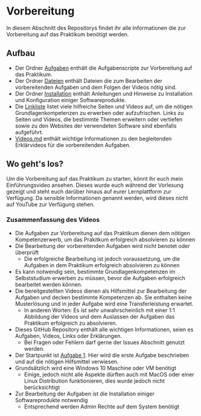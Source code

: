 # Vorbereitung
In diesem Abschnitt des Repositorys findet ihr alle Informationen die zur Vorbereitung auf das Praktikum benötigt werden.

## Aufbau
* Der Ordner [Aufgaben](Aufgaben) enthält die Aufgabenscripte zur Vorbereitung auf das Praktikum.
* Der Ordner [Dateien](Dateien) enthält Dateien die zum Bearbeiten der vorbereitenden Aufgaben und dem Folgen der Videos nötig sind.
* Der Ordner [Installation](Installation) enthält Anleitungen und Hinweise zu Installation und Konfiguration einiger Softwareprodukte.
* Die [Linkliste](Linkliste.md) listet viele hilfreiche Seiten und Videos auf, um die nötigen Grundlagenkompetenzen zu erwerben oder aufzufrischen. Links zu Seiten und Videos, die bestimmte Themen erweitern oder vertiefen sowie zu den Websites der verwendeten Software sind ebenfalls aufgeführt.
* [Videos.md](Videos.md) enthält wichtige Informationen zu den begleitenden Erklärvideos für die vorbereitenden Aufgaben.

## Wo geht's los?
Um die Vorbereitung auf das Praktikum zu starten, könnt ihr euch mein Einführungsvideo ansehen. Dieses wurde euch während der Vorlesung gezeigt und steht euch darüber hinaus auf eurer Lernplattform zur Verfügung. Da sensible Informationen genannt werden, wird dieses nicht auf YouTube zur Verfügung stehen.

### Zusammenfassung des Videos
* Die Aufgaben zur Vorbereitung auf das Praktikum dienen dem nötigen Kompetenzerwerb, um das Prakitkum erfolgreich absolvieren zu können
* Die Bearbeitung der vorbereitenden Aufgaben wird nicht benotet oder überprüft
  * Die erfolgreiche Bearbeitung ist jedoch voraussetzung, um die Aufgaben in dem Praktikum erfolgreich absolvieren zu können
* Es kann notwendig sein, bestimmte Grundlagenkompetenzen im Selbststudium erwerben zu müssen, bevor die Aufgaben erfolgreich bearbeitet werden können.
* Die bereitgestellten Videos dienen als Hilfsmittel zur Bearbeitung der Aufgaben und decken bestimmte Kompetenzen ab. Sie enthalten keine Musterlösung und in jeder Aufgabe wird eine Transferleistung erwartet.
  * In anderen Worten: Es ist sehr unwahrscheinlich mit einer 1:1 Abbildung der Videos und dem Auslassen der Aufgaben das Praktikum erfolgreich zu absolvieren.
* Dieses GitHub Repository enthält alle wichtigen Informationen, seien es Aufgaben, Videos, Links oder Erklärungen.
  * Bei Fragen oder Fehlern darf gerne der Issues Abschnitt genutzt werden.
* Der Startpunkt ist [Aufgabe 1](Aufgaben/Aufgabe1.md). Hier wird die erste Aufgabe beschrieben und auf die nötigen Hilfsmittel verwiesen.
* Grundsätzlich wird eine Windows 10 Maschine oder VM benötigt
  * Einige, jedoch nicht alle Aspekte dürften auch mit MacOS oder einer Linux Distribution funktionieren, dies wurde jedoch nicht berücksichtigt
* Zur Bearbeitung der Aufgaben ist die Installation einiger Softwareprodukte notwendig
  * Entsprechend werden Admin Rechte auf dem System benötigt